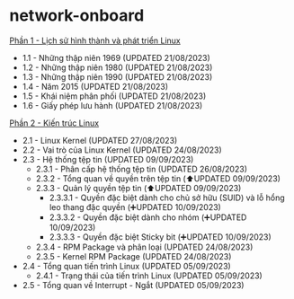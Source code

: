 # network-onboard
[Phần 1 - Lịch sử hình thành và phát triển Linux](https://github.com/volehuy1998/network-onboard/blob/master/linux-onboard/linux-history-onboard.md)

- 1.1 - Những thập niên 1969 (UPDATED 21/08/2023)
- 1.2 - Những thập niên 1980 (UPDATED 21/08/2023)
- 1.3 - Những thập niên 1990 (UPDATED 21/08/2023)
- 1.4 - Năm 2015 (UPDATED 21/08/2023)
- 1.5 - Khái niệm phân phối (UPDATED 21/08/2023)
- 1.6 - Giấy phép lưu hành (UPDATED 21/08/2023)

[Phần 2 - Kiến trúc Linux](https://github.com/volehuy1998/network-onboard/blob/master/linux-onboard/linux-arch-onboard.md)

- 2.1 - Linux Kernel (UPDATED 27/08/2023)
- 2.2 - Vai trò của Linux Kernel (UPDATED 24/08/2023)
- 2.3 - Hệ thống tệp tin (UPDATED 09/09/2023)
    - 2.3.1 - Phân cấp hệ thống tệp tin (UPDATED 26/08/2023)
    - 2.3.2 - Tổng quan về quyền trên tệp tin (:arrow_up:UPDATED 09/09/2023)
    - 2.3.3 - Quản lý quyền tệp tin (:arrow_up:UPDATED 09/09/2023)
        - 2.3.3.1 - Quyền đặc biệt dành cho chủ sở hữu (SUID) và lỗ hổng leo thang đặc quyền (:heavy_plus_sign:UPDATED 10/09/2023)
        - 2.3.3.2 - Quyền đặc biệt dành cho nhóm (:heavy_plus_sign:UPDATED 10/09/2023)
        - 2.3.3.3 - Quyền đặc biệt Sticky bit (:heavy_plus_sign:UPDATED 10/09/2023)
    - 2.3.4 - RPM Package và phân loại (UPDATED 24/08/2023)
    - 2.3.5 - Kernel RPM Package (UPDATED 24/08/2023)
- 2.4 - Tổng quan tiến trình Linux (UPDATED 05/09/2023)
    - 2.4.1 - Trạng thái của tiến trình Linux (UPDATED 05/09/2023)
- 2.5 - Tổng quan về Interrupt - Ngắt (UPDATED 05/09/2023)

